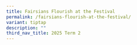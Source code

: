 ```yaml
---
title: Fairsians Flourish at the Festival
permalink: /fairsians-flourish-at-the-festival/
variant: tiptap
description: ""
third_nav_title: 2025 Term 2
---
```

